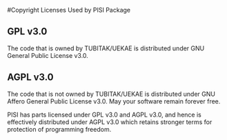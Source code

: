 #Copyright Licenses Used by PISI Package

## GPL v3.0

The code that is owned by TUBITAK/UEKAE is distributed under GNU General Public License v3.0.

## AGPL v3.0

The code that is not owned by TUBITAK/UEKAE is distributed under GNU Affero General Public License v3.0. 
May your software remain forever free.

PISI has parts licensed under GPL v3.0 and AGPL v3.0, and hence is effectively distributed under AGPL v3.0
which retains stronger terms for protection of programming freedom.
